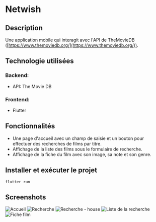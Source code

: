 # Netwish

## Description

Une application mobile qui interagit avec l'API de TheMovieDB ([https://www.themoviedb.org/](https://www.themoviedb.org/)).

## Technologie utilisées

### **Backend:**

- API: The Movie DB

### **Frontend:**

- Flutter

## Fonctionnalités

- Une page d'accueil avec un champ de saisie et un bouton pour effectuer des recherches de films par titre.
- Affichage de la liste des films sous le formulaire de recherche.
- Affichage de la fiche du film avec son image, sa note et son genre.

## Installer et exécuter le projet

    flutter run

## Screenshots

![Accueil](https://ibb.co/bRzc8Vz)
![Recherche](https://ibb.co/RHh3qnn)
![Recherche - house](https://ibb.co/KbHz5sP)
![Liste de la recherche](https://ibb.co/KKntF3C)
![Fiche film](https://ibb.co/S6XmvzH)
